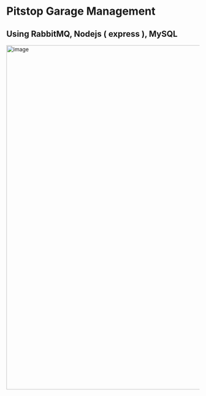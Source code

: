 # Pitstop Garage Management
## Using RabbitMQ, Nodejs ( express ), MySQL

<img width="900" alt="image" src="https://github.com/Ziyad-Mabrouk/pitstop-microservices/assets/125457402/5b5c9936-e7c7-44a6-9cdd-8e178ad83019">
